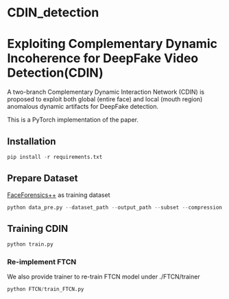 # CDIN_detection
# Exploiting Complementary Dynamic Incoherence for DeepFake Video Detection(CDIN)

A two-branch Complementary Dynamic Interaction Network (CDIN) is proposed to exploit both global (entire face) and local (mouth region) anomalous dynamic artifacts for DeepFake detection.

This is a PyTorch implementation of the paper.

## Installation
``` python
pip install -r requirements.txt
```
## Prepare Dataset
[FaceForensics++](https://github.com/ondyari/FaceForensics) as training dataset
``` python
python data_pre.py --dataset_path --output_path --subset --compression --imsize
```
## Training CDIN
``` python
python train.py
```

### Re-implement FTCN
We also provide trainer to re-train FTCN model under ./FTCN/trainer
``` python
python FTCN/train_FTCN.py
```

